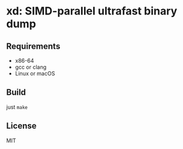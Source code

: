# xd: SIMD-parallel ultrafast binary dump

## Requirements

* x86-64
* gcc or clang
* Linux or macOS


## Build

just `make`

## License

MIT
